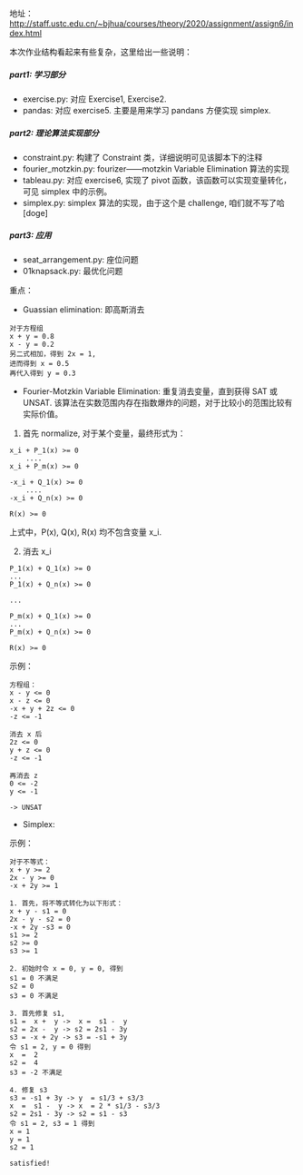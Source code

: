 地址：http://staff.ustc.edu.cn/~bjhua/courses/theory/2020/assignment/assign6/index.html

本次作业结构看起来有些复杂，这里给出一些说明：

##### part1: 学习部分
- exercise.py: 对应 Exercise1, Exercise2.
- pandas: 对应 exercise5. 主要是用来学习 pandans 方便实现 simplex.

##### part2: 理论算法实现部分
- constraint.py: 构建了 Constraint 类，详细说明可见该脚本下的注释
- fourier_motzkin.py: fourizer——motzkin Variable Elimination 算法的实现
- tableau.py: 对应 exercise6, 实现了 pivot 函数，该函数可以实现变量转化，可见 simplex 中的示例。
- simplex.py: simplex 算法的实现，由于这个是 challenge, 咱们就不写了哈[doge]

##### part3: 应用
- seat_arrangement.py: 座位问题
- 01knapsack.py: 最优化问题

重点：
- Guassian elimination: 即高斯消去
```
对于方程组
x + y = 0.8
x - y = 0.2
另二式相加，得到 2x = 1, 
进而得到 x = 0.5 
再代入得到 y = 0.3
```
- Fourier-Motzkin Variable Elimination: 重复消去变量，直到获得 SAT 或 UNSAT. 该算法在实数范围内存在指数爆炸的问题，对于比较小的范围比较有实际价值。

1. 首先 normalize, 对于某个变量，最终形式为：
```
x_i + P_1(x) >= 0
    .... 
x_i + P_m(x) >= 0

-x_i + Q_1(x) >= 0
    ....
-x_i + Q_n(x) >= 0

R(x) >= 0
```
上式中，P(x), Q(x), R(x) 均不包含变量 x_i.

2. 消去 x_i
```
P_1(x) + Q_1(x) >= 0
...
P_1(x) + Q_n(x) >= 0

...

P_m(x) + Q_1(x) >= 0
...
P_m(x) + Q_n(x) >= 0

R(x) >= 0
```

示例：
```
方程组：
x - y <= 0
x - z <= 0
-x + y + 2z <= 0
-z <= -1

消去 x 后
2z <= 0
y + z <= 0
-z <= -1

再消去 z
0 <= -2
y <= -1

-> UNSAT
```

- Simplex:

示例：
```
对于不等式：
x + y >= 2
2x - y >= 0
-x + 2y >= 1

1. 首先，将不等式转化为以下形式：
x + y - s1 = 0
2x - y - s2 = 0
-x + 2y -s3 = 0
s1 >= 2
s2 >= 0
s3 >= 1

2. 初始时令 x = 0, y = 0, 得到
s1 = 0 不满足 
s2 = 0
s3 = 0 不满足

3. 首先修复 s1,
s1 =  x +  y ->  x =  s1 -  y
s2 = 2x -  y -> s2 = 2s1 - 3y
s3 = -x + 2y -> s3 = -s1 + 3y
令 s1 = 2, y = 0 得到
x  =  2
s2 =  4
s3 = -2 不满足

4. 修复 s3
s3 = -s1 + 3y -> y  = s1/3 + s3/3
x  =  s1 -  y -> x  = 2 * s1/3 - s3/3
s2 = 2s1 - 3y -> s2 = s1 - s3
令 s1 = 2, s3 = 1 得到
x = 1
y = 1
s2 = 1

satisfied!
```